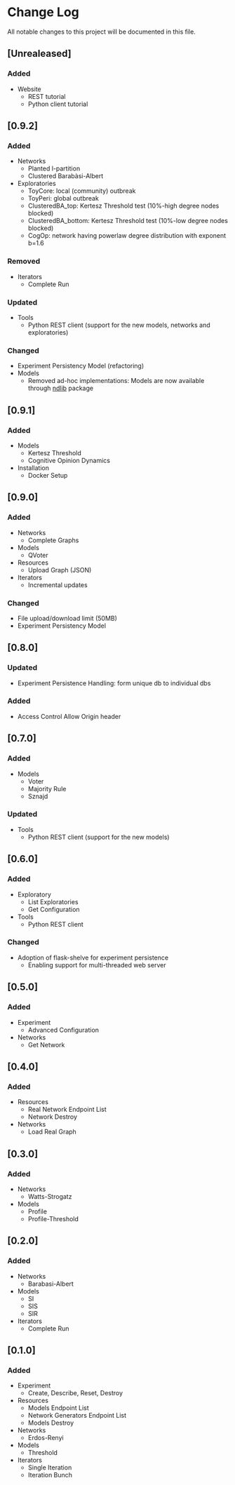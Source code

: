 # Change Log
All notable changes to this project will be documented in this file.

## [Unrealeased]
### Added
- Website
    - REST tutorial
    - Python client tutorial

## [0.9.2]
### Added
- Networks
	- Planted l-partition
	- Clustered Barabàsi-Albert
- Exploratories
	- ToyCore: local (community) outbreak 
	- ToyPeri: global outbreak
	- ClusteredBA_top: Kertesz Threshold test (10%-high degree nodes blocked)
	- ClusteredBA_bottom: Kertesz Threshold test (10%-low degree nodes blocked)
	- CogOp: network having powerlaw degree distribution with exponent b=1.6

### Removed
- Iterators
    - Complete Run
	
### Updated
- Tools
   - Python REST client (support for the new models, networks and exploratories)

### Changed
- Experiment Persistency Model (refactoring)
- Models
	- Removed ad-hoc implementations: Models are now available through [ndlib](https://github.com/GiulioRossetti/ndlib) package

## [0.9.1]
### Added
- Models
    - Kertesz Threshold
    - Cognitive Opinion Dynamics 
- Installation
    - Docker Setup

## [0.9.0]
### Added
- Networks
    - Complete Graphs
- Models
    - QVoter
- Resources
    - Upload Graph (JSON)
- Iterators
    - Incremental updates

### Changed
- File upload/download limit (50MB)
- Experiment Persistency Model
    
## [0.8.0]
### Updated
- Experiment Persistence Handling: form unique db to individual dbs

### Added
- Access Control Allow Origin header
    
    
## [0.7.0]
### Added
- Models
    - Voter
    - Majority Rule
    - Sznajd
    
    
### Updated
- Tools
   - Python REST client (support for the new models)
   
   
## [0.6.0]
### Added
- Exploratory
    - List Exploratories
    - Get Configuration
- Tools
    - Python REST client
    
    
### Changed
- Adoption of flask-shelve for experiment persistence
    - Enabling support for multi-threaded web server
    
    
## [0.5.0]
### Added
- Experiment
    - Advanced Configuration
- Networks
    - Get Network
    
    
## [0.4.0]
### Added
- Resources
    - Real Network Endpoint List
    - Network Destroy
- Networks
    - Load Real Graph
    
    
## [0.3.0]
### Added
- Networks
    - Watts-Strogatz
- Models
    - Profile
    - Profile-Threshold
    
    
## [0.2.0]
### Added
- Networks
    - Barabasi-Albert
- Models
    - SI
    - SIS
    - SIR
- Iterators
    - Complete Run
    
    
## [0.1.0]
### Added
- Experiment 
    - Create, Describe, Reset, Destroy
- Resources
    - Models Endpoint List
    - Network Generators Endpoint List
    - Models Destroy
- Networks
    - Erdos-Renyi
- Models
    - Threshold
- Iterators
    - Single Iteration
    - Iteration Bunch
